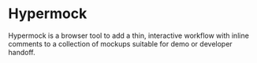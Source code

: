 Hypermock
=========

Hypermock is a browser tool to add a thin, interactive workflow with inline
comments to a collection of mockups suitable for demo or developer handoff.
